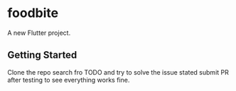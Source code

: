 # foodbite

A new Flutter project.

## Getting Started

Clone the repo
search fro TODO and try to solve the issue stated
submit PR after testing to see everything works fine.